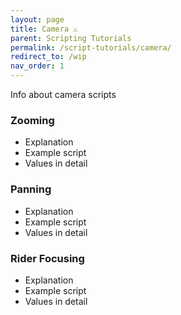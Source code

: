 ```yaml
---
layout: page
title: Camera ⚠️
parent: Scripting Tutorials
permalink: /script-tutorials/camera/
redirect_to: /wip
nav_order: 1
---
```


Info about camera scripts

### Zooming
- Explanation
- Example script
- Values in detail

### Panning
- Explanation
- Example script
- Values in detail

### Rider Focusing
- Explanation
- Example script
- Values in detail